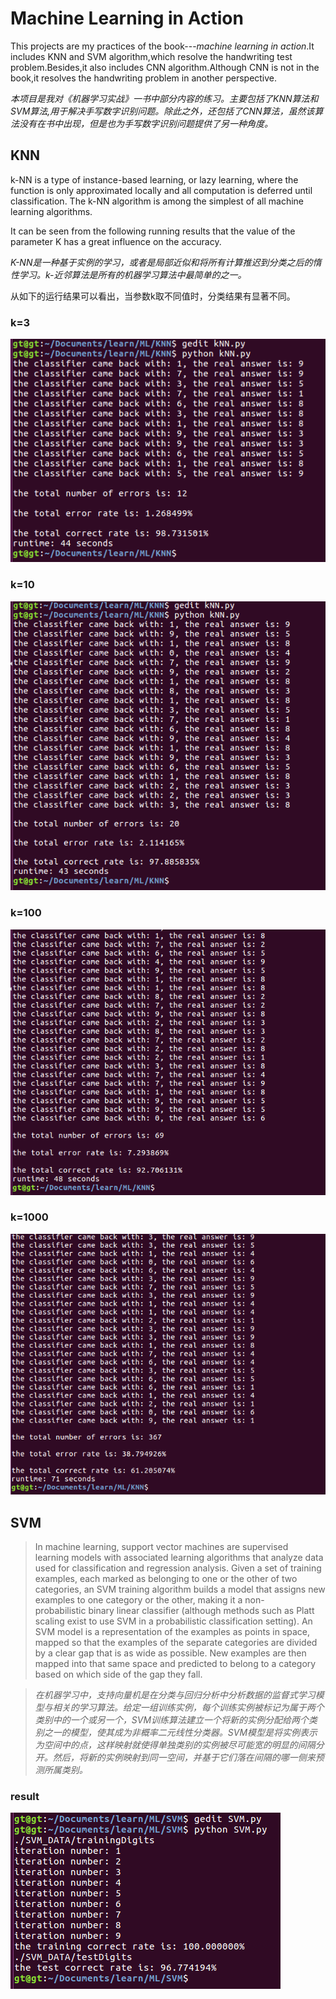 # Machine Learning in Action
This projects are my practices of the book---*machine learning in action*.It includes KNN and SVM algorithm,which resolve the handwriting test problem.Besides,it also includes CNN algorithm.Although CNN is not in the book,it resolves the handwriting problem in another perspective.

*本项目是我对《机器学习实战》一书中部分内容的练习。主要包括了KNN算法和SVM算法,用于解决手写数字识别问题。除此之外，还包括了CNN算法，虽然该算法没有在书中出现，但是也为手写数字识别问题提供了另一种角度。*

## KNN
k-NN is a type of instance-based learning, or lazy learning, where the function is only approximated locally and all computation is deferred until classification. The k-NN algorithm is among the simplest of all machine learning algorithms.

It can be seen from the following running results that the value of the parameter K has a great influence on the accuracy.

*K-NN是一种基于实例的学习，或者是局部近似和将所有计算推迟到分类之后的惰性学习。k-近邻算法是所有的机器学习算法中最简单的之一。*

从如下的运行结果可以看出，当参数k取不同值时，分类结果有显著不同。
### k=3

![k=3](KNN/pictures/k3.jpg)

### k=10

![k=10](KNN/pictures/k=10.jpg)

### k=100

![k=100](KNN/pictures/k=100.jpg)

### k=1000

![k=1000](KNN/pictures/k=1000.jpg)

## SVM
>In machine learning, support vector machines are supervised learning models with associated learning algorithms that analyze data used for classification and regression analysis. Given a set of training examples, each marked as belonging to one or the other of two categories, an SVM training algorithm builds a model that assigns new examples to one category or the other, making it a non-probabilistic binary linear classifier (although methods such as Platt scaling exist to use SVM in a probabilistic classification setting). An SVM model is a representation of the examples as points in space, mapped so that the examples of the separate categories are divided by a clear gap that is as wide as possible. New examples are then mapped into that same space and predicted to belong to a category based on which side of the gap they fall.

>*在机器学习中，支持向量机是在分类与回归分析中分析数据的监督式学习模型与相关的学习算法。给定一组训练实例，每个训练实例被标记为属于两个类别中的一个或另一个，SVM训练算法建立一个将新的实例分配给两个类别之一的模型，使其成为非概率二元线性分类器。SVM模型是将实例表示为空间中的点，这样映射就使得单独类别的实例被尽可能宽的明显的间隔分开。然后，将新的实例映射到同一空间，并基于它们落在间隔的哪一侧来预测所属类别。*

### result
![result](SVM/pictures/result.jpg)


